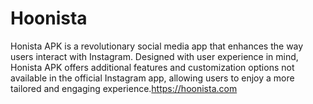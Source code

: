 # Hoonista
Honista APK is a revolutionary social media app that enhances the way users interact with Instagram. Designed with user experience in mind, Honista APK offers additional features and customization options not available in the official Instagram app, allowing users to enjoy a more tailored and engaging experience.https://hoonista.com
